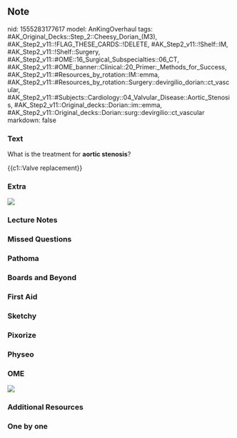 ## Note
nid: 1555283177617
model: AnKingOverhaul
tags: #AK_Original_Decks::Step_2::Cheesy_Dorian_(M3), #AK_Step2_v11::!FLAG_THESE_CARDS::!DELETE, #AK_Step2_v11::!Shelf::IM, #AK_Step2_v11::!Shelf::Surgery, #AK_Step2_v11::#OME::16_Surgical_Subspecialties::06_CT, #AK_Step2_v11::#OME_banner::Clinical::20_Primer:_Methods_for_Success, #AK_Step2_v11::#Resources_by_rotation::IM::emma, #AK_Step2_v11::#Resources_by_rotation::Surgery::devirgilio_dorian::ct_vascular, #AK_Step2_v11::#Subjects::Cardiology::04_Valvular_Disease::Aortic_Stenosis, #AK_Step2_v11::Original_decks::Dorian::im::emma, #AK_Step2_v11::Original_decks::Dorian::surg::devirgilio::ct_vascular
markdown: false

### Text
What is the treatment for <b>aortic stenosis</b>?
<div>
  {{c1::Valve replacement}}
</div>

### Extra
<div>
  <div>
    <div>
      <div>
        <i><img src="paste-1930695173734401.jpg"></i>
      </div>
    </div>
  </div>
</div>

### Lecture Notes


### Missed Questions


### Pathoma


### Boards and Beyond


### First Aid


### Sketchy


### Pixorize


### Physeo


### OME
<div class="ome-widget">
  <a href="https://onlinemeded.org/spa/surgery?ref=anki"><img src=
  "_OME_AnkiFlashcards_Topic_4.png"></a>
</div>

### Additional Resources


### One by one


